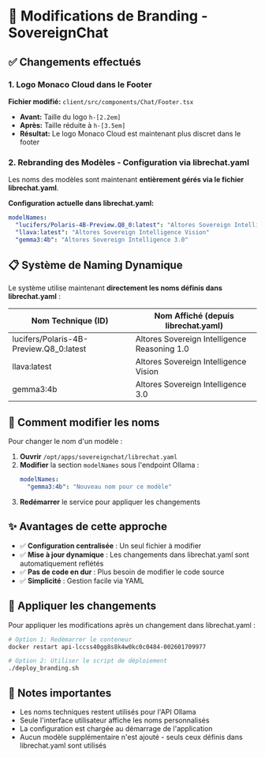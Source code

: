 # 🎨 Modifications de Branding - SovereignChat

## ✅ Changements effectués

### 1. Logo Monaco Cloud dans le Footer
**Fichier modifié:** `client/src/components/Chat/Footer.tsx`
- **Avant:** Taille du logo `h-[2.2em]`
- **Après:** Taille réduite à `h-[3.5em]`
- **Résultat:** Le logo Monaco Cloud est maintenant plus discret dans le footer

### 2. Rebranding des Modèles - Configuration via librechat.yaml

Les noms des modèles sont maintenant **entièrement gérés via le fichier librechat.yaml**.

**Configuration actuelle dans librechat.yaml:**
```yaml
modelNames:
  "lucifers/Polaris-4B-Preview.Q8_0:latest": "Altores Sovereign Intelligence Reasoning 1.0"
  "llava:latest": "Altores Sovereign Intelligence Vision"
  "gemma3:4b": "Altores Sovereign Intelligence 3.0"
```

## 📋 Système de Naming Dynamique

Le système utilise maintenant **directement les noms définis dans librechat.yaml** :

| Nom Technique (ID) | Nom Affiché (depuis librechat.yaml) |
|-------------------|--------------------------------------|
| lucifers/Polaris-4B-Preview.Q8_0:latest | Altores Sovereign Intelligence Reasoning 1.0 |
| llava:latest | Altores Sovereign Intelligence Vision |
| gemma3:4b | Altores Sovereign Intelligence 3.0 |

## 🔄 Comment modifier les noms

Pour changer le nom d'un modèle :

1. **Ouvrir** `/opt/apps/sovereignchat/librechat.yaml`
2. **Modifier** la section `modelNames` sous l'endpoint Ollama :
   ```yaml
   modelNames:
     "gemma3:4b": "Nouveau nom pour ce modèle"
   ```
3. **Redémarrer** le service pour appliquer les changements

## ✨ Avantages de cette approche

- ✅ **Configuration centralisée** : Un seul fichier à modifier
- ✅ **Mise à jour dynamique** : Les changements dans librechat.yaml sont automatiquement reflétés
- ✅ **Pas de code en dur** : Plus besoin de modifier le code source
- ✅ **Simplicité** : Gestion facile via YAML

## 🚀 Appliquer les changements

Pour appliquer les modifications après un changement dans librechat.yaml :

```bash
# Option 1: Redémarrer le conteneur
docker restart api-lccss40gg8s8k4w0kc0c0484-002601709977

# Option 2: Utiliser le script de déploiement
./deploy_branding.sh
```

## 📝 Notes importantes

- Les noms techniques restent utilisés pour l'API Ollama
- Seule l'interface utilisateur affiche les noms personnalisés
- La configuration est chargée au démarrage de l'application
- Aucun modèle supplémentaire n'est ajouté - seuls ceux définis dans librechat.yaml sont utilisés